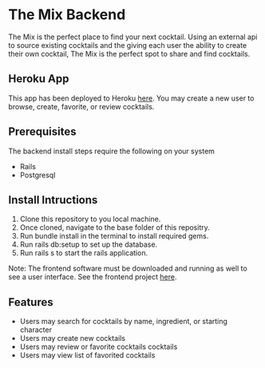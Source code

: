 # The Mix Backend
The Mix is the perfect place to find your next cocktail. Using an external api to source existing cocktails and the giving each user the ability to create their own cocktail, The Mix is the perfect spot to share and find cocktails.


## Heroku App
This app has been deployed to Heroku [here](https://the-mix.netlify.app/). You may create a new user to browse, create, favorite, or review cocktails.


## Prerequisites
The backend install steps require the following on your system
* Rails
* Postgresql


## Install Intructions
1. Clone this repository to you local machine.
2. Once cloned, navigate to the base folder of this repositry.
3. Run bundle install in the terminal to install required gems.
4. Run rails db:setup to set up the database.
5. Run rails s to start the rails application.

Note: The frontend software must be downloaded and running as well to see a user interface. See the frontend project [here](https://github.com/hoobie4792/the-mix-frontend).


## Features
* Users may search for cocktails by name, ingredient, or starting character
* Users may create new cocktails 
* Users may review or favorite cocktails cocktails
* Users may view list of favorited cocktails